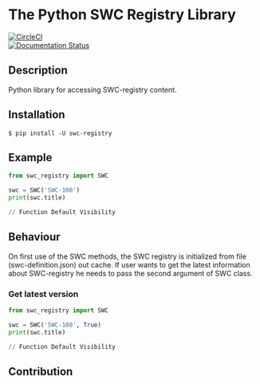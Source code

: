 # The Python SWC Registry Library


[![CircleCI](https://circleci.com/gh/SmartContractSecurity/SWC-registry-python.svg?style=svg)](https://circleci.com/gh/SmartContractSecurity/SWC-registry-python)	
[![Documentation Status](https://readthedocs.org/projects/swc-registry-python/badge/?version=latest)](https://swc-registry-python.readthedocs.io/en/latest/?badge=latest)


## Description
Python library for accessing SWC-registry content.

## Installation

```console
$ pip install -U swc-registry
```

## Example
```python
from swc_registry import SWC

swc = SWC('SWC-100')
print(swc.title)

// Function Default Visibility
```


## Behaviour

On first use of the SWC methods, the SWC registry is initialized from file (swc-definition.json) out cache. If user wants to get the latest information about SWC-registry he needs to pass the second argument of SWC class.

### Get latest version
```python
from swc_registry import SWC

swc = SWC('SWC-100', True)
print(swc.title)

// Function Default Visibility
```
## Contribution
